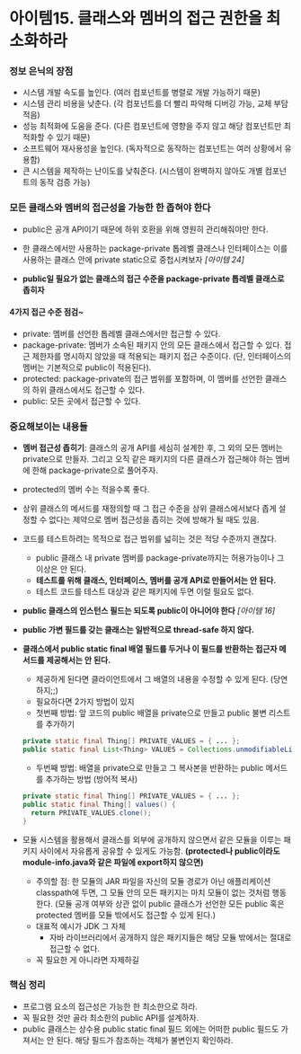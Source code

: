 # 아이템15. 클래스와 멤버의 접근 권한을 최소화하라



### 정보 은닉의 장점

- 시스템 개발 속도를 높인다. (여러 컴포넌트를 병렬로 개발 가능하기 때문)
- 시스템 관리 비용을 낮춘다. (각 컴포넌트를 더 빨리 파악해 디버깅 가능, 교체 부담 적음)
- 성능 최적화에 도움을 준다. (다른 컴포넌트에 영향을 주지 않고 해당 컴포넌트만 최적화할 수 있기 때문)
- 소프트웨어 재사용성을 높인다. (독자적으로 동작하는 컴포넌트는 여러 상황에서 유용함)
- 큰 시스템을 제작하는 난이도를 낮춰준다. (시스템이 완벽하지 않아도 개별 컴포넌트의 동작 검증 가능)



### 모든 클래스와 멤버의 접근성을 가능한 한 좁혀야 한다

- public은 공개 API이기 때문에 하위 호환을 위해 영원히 관리해줘야만 한다.
- 한 클래스에서만 사용하는 package-private 톱레벨 클래스나 인터페이스는 이를 사용하는 클래스 안에 private static으로 중첩시켜보자 *[아이템 24]*

- **public일 필요가 없는 클래스의 접근 수준을 package-private 톱레벨 클래스로 좁히자**



#### 4가지 접근 수준 점검~

- private: 멤버를 선언한 톱레벨 클래스에서만 접근할 수 있다.
- package-private: 멤버가 소속된 패키지 안의 모든 클래스에서 접근할 수 있다. 접근 제한자를 명시하지 않았을 때 적용되는 패키지 접근 수준이다. (단, 인터페이스의 멤버는 기본적으로 public이 적용된다).
- protected: package-private의 접근 범위를 포함하며, 이 멤버를 선언한 클래스의 하위 클래스에서도 접근할 수 있다.
- public: 모든 곳에서 접근할 수 있다.



### 중요해보이는 내용들

- **멤버 접근성 좁히기**: 클래스의 공개 API를 세심히 설계한 후, 그 외의 모든 멤버는 private으로 만들자. 그리고 오직 같은 패키지의 다른 클래스가 접근해야 하는 멤버에 한해 package-private으로 풀어주자.

- protected의 멤버 수는 적을수록 좋다.

- 상위 클래스의 메서드를 재정의할 때 그 접근 수준을 상위 클래스에서보다 좁게 설정할 수 없다는 제약으로 멤버 접근성을 좁히는 것에 방해가 될 때도 있음.

- 코드를 테스트하려는 목적으로 접근 범위를 넓히는 것은 적당 수준까지 괜찮다.

  - public 클래스 내 private 멤버를 package-private까지는 허용가능이나 그 이상은 안 된다.
  - **테스트를 위해 클래스, 인터페이스, 멤버를 공개 API로 만들어서는 안 된다.**
  - 테스트 코드를 테스트 대상과 같은 패키지에 두면 이럴 필요도 없다.

- **public 클래스의 인스턴스 필드는 되도록 public이 아니어야 한다** *[아이템 16]*

- **public 가변 필드를 갖는 클래스는 일반적으로 thread-safe 하지 않다.**

- **클래스에서 public static final 배열 필드를 두거나 이 필드를 반환하는 접근자 메서드를 제공해서는 안 된다.**

  - 제공하게 된다면 클라이언트에서 그 배열의 내용을 수정할 수 있게 된다. (당연하지;;)
  - 필요하다면 2가지 방법이 있지
  - 첫번째 방법: 앞 코드의 public 배열을 private으로 만들고 public 불변 리스트를 추가하기

  ```java
  private static final Thing[] PRIVATE_VALUES = { ... };
  public static final List<Thing> VALUES = Collections.unmodifiableList(Arrays.asList(PRIVATE_VALUES));
  ```

  - 두번째 방법: 배열을 private으로 만들고 그 복사본을 반환하는 public 메서드를 추가하는 방법 (방어적 복사)

  ```java
  private static final Thing[] PRIVATE_VALUES = { ... };
  public static final Thing[] values() {
    return PRIVATE_VALUES.clone();
  }
  ```

- 모듈 시스템을 활용해서 클래스를 외부에 공개하지 않으면서 같은 모듈을 이루는 패키지 사이에서 자유롭게 공유할 수 있게도 가능함. **(protected나 public이라도 module-info.java와 같은 파일에 export하지 않으면)**

  - 주의할 점: 한 모듈의 JAR 파일을 자신의 모듈 경로가 아닌 애플리케이션 classpath에 두면, 그 모듈 안의 모든 패키지는 마치 모듈이 없는 것처럼 행동한다. (모듈 공개 여부와 상관 없이 public 클래스가 선언한 모든 public 혹은 protected 멤버를 모듈 밖에서도 접근할 수 있게 된다.)
  - 대표적 예시가 JDK 그 자체
    - 자바 라이브러리에서 공개하지 않은 패키지들은 해당 모듈 밖에서는 절대로 접근할 수 없다.
  - 꼭 필요한 게 아니라면 자제하길



### 핵심 정리

- 프로그램 요소의 접근성은 가능한 한 최소한으로 하라.
- 꼭 필요한 것만 골라 최소한의 public API를 설계하자.
- public 클래스는 상수용 public static final 필드 외에는 어떠한 public 필드도 가져서는 안 된다. 해당 필드가 참조하는 객체가 불변인지 확인하라.